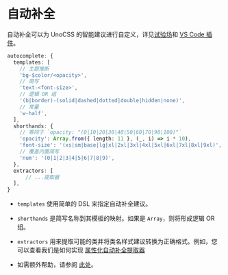 # 自动补全

自动补全可以为 UnoCSS 的智能建议进行自定义，详见<a href="/play" target="_blank" rel="noreferrer">试验场</a>和 [VS Code 插件](/integrations/vscode)。

<!--eslint-skip-->

```ts
autocomplete: {
  templates: [
    // 主题推断
    'bg-$color/<opacity>',
    // 简写
    'text-<font-size>',
    // 逻辑 OR 组
    '(b|border)-(solid|dashed|dotted|double|hidden|none)',
    // 常量
    'w-half',
  ],
  shorthands: {
    // 等同于 `opacity: "(0|10|20|30|40|50|60|70|90|100)"`
    'opacity': Array.from({ length: 11 }, (_, i) => i * 10),
    'font-size': '(xs|sm|base|lg|xl|2xl|3xl|4xl|5xl|6xl|7xl|8xl|9xl)',
    // 覆盖内置简写
    'num': '(0|1|2|3|4|5|6|7|8|9)',
  },
  extractors: [
      // ...提取器
  ],
}
```

- `templates` 使用简单的 DSL 来指定自动补全建议。

- `shorthands` 是简写名称到其模板的映射。如果是 `Array`，则将形成逻辑 OR 组。

- `extractors` 用来提取可能的类并将类名样式建议转换为正确格式。例如，您可以查看我们是如何实现 [属性化自动补全提取器](https://github.com/unocss/unocss/blob/main/packages-presets/preset-attributify/src/autocomplete.ts)

- 如需额外帮助，请参阅 [此处](/tools/autocomplete)。
